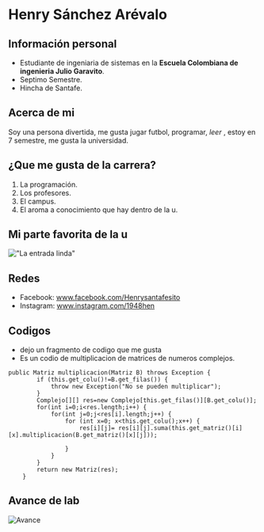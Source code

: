 # Henry Sánchez Arévalo
## Información personal
 - Estudiante de ingeniaria de sistemas en la **Escuela Colombiana de ingenieria Julio Garavito**.
 - Septimo Semestre.
 - Hincha de Santafe.
## Acerca de mi 
 Soy una persona divertida, me gusta jugar futbol, programar, _leer_ , estoy en 7 semestre, me gusta la universidad. 
## ¿Que me gusta de la carrera?  
 1. La programación.
 2. Los profesores.
 3. El campus.
 4. El aroma a conocimiento que hay dentro de la u.
 
## Mi parte favorita de la u
!["La entrada linda"](http://makex.tdrobotica.co/img/img-escuela.jpg)

## Redes
- Facebook: www.facebook.com/Henrysantafesito
- Instagram: www.instagram.com/1948hen

## Codigos
- dejo un fragmento de codigo que me gusta
- Es un codio de multiplicacion de matrices de numeros complejos.
```
public Matriz multiplicacion(Matriz B) throws Exception {
		if (this.get_colu()!=B.get_filas()) {
			throw new Exception("No se pueden multiplicar");
		}
		Complejo[][] res=new Complejo[this.get_filas()][B.get_colu()];
		for(int i=0;i<res.length;i++) {
			for(int j=0;j<res[i].length;j++) {
				for (int x=0; x<this.get_colu();x++) {
					res[i][j]= res[i][j].suma(this.get_matriz()[i][x].multiplicacion(B.get_matriz()[x][j])); 
					
				}
			}
		}
		return new Matriz(res);
	}
```
## Avance de lab
![Avance](https://i.ibb.co/0sSfsL3/rrr.jpg)
